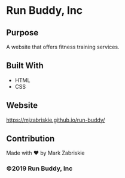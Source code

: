 # Run Buddy, Inc

## Purpose
A website that offers fitness training services. 

## Built With
* HTML
* CSS

## Website
https://mjzabriskie.github.io/run-buddy/

## Contribution
Made with ❤️ by Mark Zabriskie

### ©️2019 Run Buddy, Inc 
